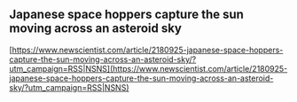 ## Japanese space hoppers capture the sun moving across an asteroid sky
  
  [https://www.newscientist.com/article/2180925-japanese-space-hoppers-capture-the-sun-moving-across-an-asteroid-sky/?utm_campaign=RSS|NSNS](https://www.newscientist.com/article/2180925-japanese-space-hoppers-capture-the-sun-moving-across-an-asteroid-sky/?utm_campaign=RSS|NSNS)